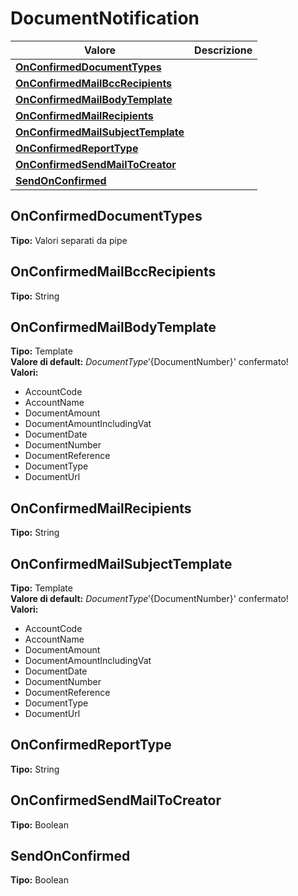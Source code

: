 # DocumentNotification
| Valore| Descrizione |
| --- | --- |
| **[OnConfirmedDocumentTypes](#onconfirmeddocumenttypes)** |  |
| **[OnConfirmedMailBccRecipients](#onconfirmedmailbccrecipients)** |  |
| **[OnConfirmedMailBodyTemplate](#onconfirmedmailbodytemplate)** |  |
| **[OnConfirmedMailRecipients](#onconfirmedmailrecipients)** |  |
| **[OnConfirmedMailSubjectTemplate](#onconfirmedmailsubjecttemplate)** |  |
| **[OnConfirmedReportType](#onconfirmedreporttype)** |  |
| **[OnConfirmedSendMailToCreator](#onconfirmedsendmailtocreator)** |  |
| **[SendOnConfirmed](#sendonconfirmed)** |  |

OnConfirmedDocumentTypes 
-----
**Tipo:** Valori separati da pipe	 

OnConfirmedMailBccRecipients 
-----
**Tipo:** String	 

OnConfirmedMailBodyTemplate 
-----
**Tipo:** Template	 
**Valore di default:** ${DocumentType} '${DocumentNumber}' confermato!	 
**Valori:**
* AccountCode
* AccountName
* DocumentAmount
* DocumentAmountIncludingVat
* DocumentDate
* DocumentNumber
* DocumentReference
* DocumentType
* DocumentUrl

OnConfirmedMailRecipients 
-----
**Tipo:** String	 

OnConfirmedMailSubjectTemplate 
-----
**Tipo:** Template	 
**Valore di default:** ${DocumentType} '${DocumentNumber}' confermato!	 
**Valori:**
* AccountCode
* AccountName
* DocumentAmount
* DocumentAmountIncludingVat
* DocumentDate
* DocumentNumber
* DocumentReference
* DocumentType
* DocumentUrl

OnConfirmedReportType 
-----
**Tipo:** String	 

OnConfirmedSendMailToCreator 
-----
**Tipo:** Boolean	 

SendOnConfirmed 
-----
**Tipo:** Boolean

